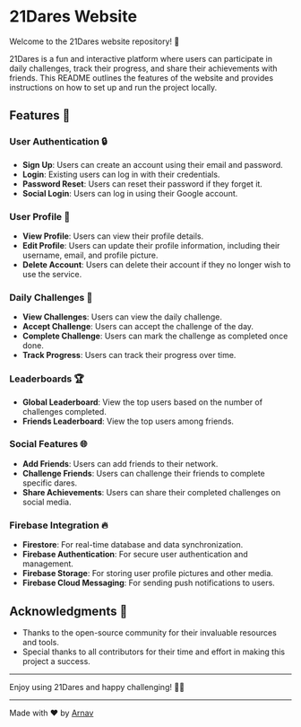 # 21Dares Website

Welcome to the 21Dares website repository! 🎉

21Dares is a fun and interactive platform where users can participate in daily challenges, track their progress, and share their achievements with friends. This README outlines the features of the website and provides instructions on how to set up and run the project locally.

## Features 🌟

### User Authentication 🔒
- **Sign Up**: Users can create an account using their email and password.
- **Login**: Existing users can log in with their credentials.
- **Password Reset**: Users can reset their password if they forget it.
- **Social Login**: Users can log in using their Google account.

### User Profile 👤
- **View Profile**: Users can view their profile details.
- **Edit Profile**: Users can update their profile information, including their username, email, and profile picture.
- **Delete Account**: Users can delete their account if they no longer wish to use the service.

### Daily Challenges 🎯
- **View Challenges**: Users can view the daily challenge.
- **Accept Challenge**: Users can accept the challenge of the day.
- **Complete Challenge**: Users can mark the challenge as completed once done.
- **Track Progress**: Users can track their progress over time.

### Leaderboards 🏆
- **Global Leaderboard**: View the top users based on the number of challenges completed.
- **Friends Leaderboard**: View the top users among friends.

### Social Features 🌐
- **Add Friends**: Users can add friends to their network.
- **Challenge Friends**: Users can challenge their friends to complete specific dares.
- **Share Achievements**: Users can share their completed challenges on social media.

### Firebase Integration 🔥
- **Firestore**: For real-time database and data synchronization.
- **Firebase Authentication**: For secure user authentication and management.
- **Firebase Storage**: For storing user profile pictures and other media.
- **Firebase Cloud Messaging**: For sending push notifications to users.

## Acknowledgments 🙏

- Thanks to the open-source community for their invaluable resources and tools.
- Special thanks to all contributors for their time and effort in making this project a success.

---

Enjoy using 21Dares and happy challenging! 🎉🚀


---

Made with ❤️ by [Arnav](https://github.com/arnavravinder)

